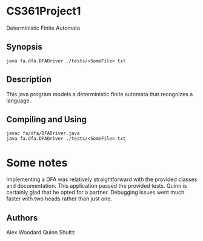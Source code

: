 # CS361Project1
Deterministic Finite Automata

## Synopsis
```
java fa.dfa.DFADriver ./tests/<SomeFile>.txt
```

## Description
This java program models a deterministic finite automata that recognizes a language.

## Compiling and Using
```
javac fa/dfa/DFADriver.java
java fa.dfa.DFADriver ./tests/<SomeFile>.txt
```

# Some notes
Implementing a DFA was relatively straightforward with the provided classes and documentation. This application
passed the provided tests. Quinn is certainly glad that he opted for a partner. Debugging issues went much 
faster with two heads rather than just one.

## Authors
Alex Woodard
Quinn Shultz
